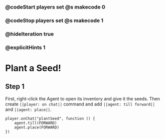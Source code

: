 ### @codeStart players set @s makecode 0
### @codeStop players set @s makecode 1

### @hideIteration true 
### @explicitHints 1


# Plant a Seed!

## Step 1
First, right-click the Agent to open its inventory and give it the seeds. Then create ``||player: on chat||`` command and add ``||agent: till forward||`` and ``||agent: place||``. 

```ghost
player.onChat("plantSeed", function () {
    agent.till(FORWARD)
    agent.place(FORWARD)
})
```
